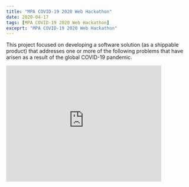 ```yaml
---
title: "MPA COVID-19 2020 Web Hackathon"
date: 2020-04-17
tags: [MPA COVID-19 2020 Web Hackathon]
exceprt: "MPA COVID-19 2020 Web Hackathon"
---
```


This project focused on developing a software solution (as a shippable product) that addresses one or more of the
following problems that have arisen as a result of the global COVID-19 pandemic.

<iframe width="420" height="315" src="https://www.youtube.com/watch?v=IJBsP7gY4bg" frameborder="0" allowfullscreen></iframe>
